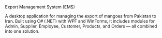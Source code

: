 Export Management System (EMS)

A desktop application for managing the export of mangoes from Pakistan to Iran. Built using C# (.NET) with WPF and WinForms, it includes modules for Admin, Supplier, Employee, Customer, Products, and Orders — all combined into one solution.

